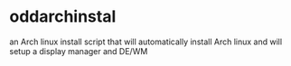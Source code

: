 # oddarchinstal
an Arch linux install script that will automatically install Arch linux and will setup a display manager and DE/WM
